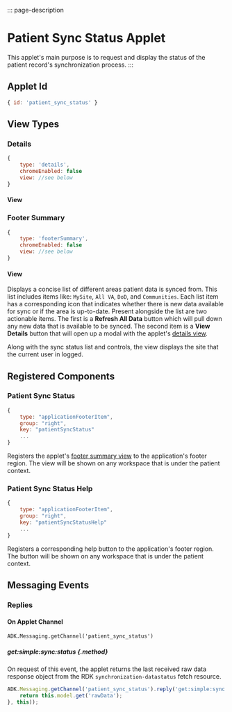 ::: page-description
# Patient Sync Status Applet #
This applet's main purpose is to request and display the status of the patient record's synchronization process.
:::

## Applet Id ##
```JavaScript
{ id: 'patient_sync_status' }
```

## View Types ##
### Details ###
```JavaScript
{
    type: 'details',
    chromeEnabled: false
    view: //see below
}
```
#### View ####

### Footer Summary ###
```JavaScript
{
    type: 'footerSummary',
    chromeEnabled: false
    view: //see below
}
```
#### View ####
Displays a concise list of different areas patient data is synced from. This list includes items like: `MySite`, `All VA`, `DoD`, and `Communities`.
Each list item has a corresponding icon that indicates whether there is new data available for sync or if the area is up-to-date. Present alongside the list are two actionable items. The first is a **Refresh All Data** button which will pull down any new data that is available to be synced. The second item is a **View Details** button that will open up a modal with the applet's [details view][Details View].

Along with the sync status list and controls, the view displays the site that the current user in logged.

## Registered Components ##
### Patient Sync Status ###
```JavaScript
{
    type: "applicationFooterItem",
    group: "right",
    key: "patientSyncStatus"
    ...
}
```
Registers the applet's [footer summary view][FooterSummaryView] to the application's footer region. The view will be shown on any workspace that is under the patient context.
### Patient Sync Status Help ###
```JavaScript
{
    type: "applicationFooterItem",
    group: "right",
    key: "patientSyncStatusHelp"
    ...
}
```
Registers a corresponding help button to the application's footer region. The button will be shown on any workspace that is under the patient context.
## Messaging Events ##
### Replies ###
#### On Applet Channel ####
`ADK.Messaging.getChannel('patient_sync_status')`
##### get:simple:sync:status {.method} #####
On request of this event, the applet returns the last received raw data response object from the RDK `synchronization-datastatus` fetch resource.
```JavaScript
ADK.Messaging.getChannel('patient_sync_status').reply('get:simple:sync:status', _.bind(function() {
    return this.model.get('rawData');
}, this));
```

[Details View]: #View-Types-Details
[FooterSummaryView]: #View-Types-Footer-Summary
